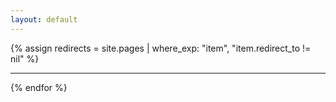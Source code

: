 ```yaml
---
layout: default
---
```


{% assign redirects = site.pages | where_exp: "item", "item.redirect_to != nil" %}

  ---
{% endfor %}
